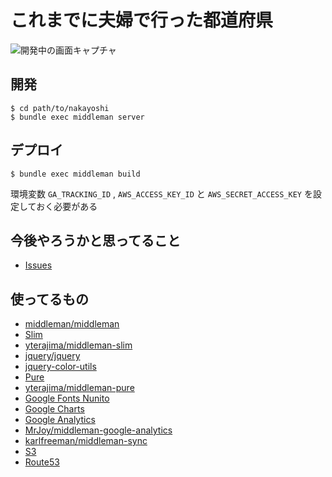 これまでに夫婦で行った都道府県
==============================

![開発中の画面キャプチャ](https://dl.dropboxusercontent.com/u/343/travel-memo.png)

開発
----

```
$ cd path/to/nakayoshi
$ bundle exec middleman server
```


デプロイ
--------

```
$ bundle exec middleman build
```

環境変数 `GA_TRACKING_ID` , `AWS_ACCESS_KEY_ID` と `AWS_SECRET_ACCESS_KEY` を設定しておく必要がある



今後やろうかと思ってること
--------------------------

* [Issues](https://github.com/kyokutyo/nakayoshi/issues)


使ってるもの
------------

* [middleman/middleman](https://github.com/middleman/middleman)
* [Slim](http://slim-lang.com/)
* [yterajima/middleman-slim](https://github.com/yterajima/middleman-slim)
* [jquery/jquery](https://github.com/jquery/jquery)
* [jquery-color-utils](https://code.google.com/p/jquery-color-utils/)
* [Pure](http://purecss.io/)
* [yterajima/middleman-pure](https://github.com/yterajima/middleman-pure)
* [Google Fonts Nunito](http://www.google.com/fonts/specimen/Nunito)
* [Google Charts](https://developers.google.com/chart/?hl=ja)
* [Google Analytics](http://www.google.co.jp/intl/ja/analytics/)
* [MrJoy/middleman-google-analytics](https://github.com/MrJoy/middleman-google-analytics)
* [karlfreeman/middleman-sync](https://github.com/karlfreeman/middleman-sync)
* [S3](http://aws.amazon.com/jp/s3/)
* [Route53](http://aws.amazon.com/jp/route53/)
